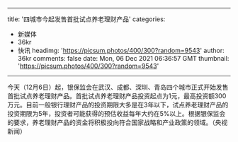
---
title: '四城市今起发售首批试点养老理财产品'
categories: 
 - 新媒体
 - 36kr
 - 快讯
headimg: 'https://picsum.photos/400/300?random=9543'
author: 36kr
comments: false
date: Mon, 06 Dec 2021 06:36:57 GMT
thumbnail: 'https://picsum.photos/400/300?random=9543'
---

<div>   
今天（12月6日）起，银保监会在武汉、成都、深圳、青岛四个城市正式开始发售首批试点养老理财产品。首批试点养老理财产品投资起点为1元，最高投资额300万元。目前一般银行理财产品的投资期限大多是在3年以下，试点养老理财产品的投资期限为5年，投资者可能获得的预估收益每年大约在5%以上。根据银保监会的要求，养老理财产品的资金将积极投向符合国家战略和产业政策的领域。（央视新闻）  
</div>
            